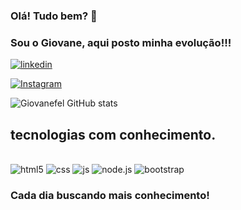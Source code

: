### Olá! Tudo bem? 👋

### Sou o Giovane, aqui posto minha evolução!!! <br>

[![linkedin](https://img.shields.io/badge/LinkedIn-0077B5?style=for-the-badge&logo=linkedin&logoColor=white)](https://www.linkedin.com/in/giovane-felix-aa826b238/)

[![Instagram](https://img.shields.io/badge/Instagram-E4405F?style=for-the-badge&logo=instagram&logoColor=white)](https://www.instagram.com/giovane.felix/)

![Giovanefel GitHub stats](https://github-readme-stats.vercel.app/api?username=Giovanefel&show_icons=true&theme=merko)

## tecnologias com conhecimento.

<div style=" display: inline_block"> <br/>

 <img alt="html5" src="https://img.shields.io/badge/HTML5-E34F26?style=for-the-badge&logo=html5&logoColor=white">

<img alt="css" src="https://img.shields.io/badge/CSS3-1572B6?style=for-the-badge&logo=css3&logoColor=white">

<img alt="js" src="https://img.shields.io/badge/JavaScript-F7DF1E?style=for-the-badge&logo=javascript&logoColor=black">

<img alt="node.js" src="https://img.shields.io/badge/Node.js-43853D?style=for-the-badge&logo=node.js&logoColor=white">


<img alt="bootstrap" src="https://img.shields.io/badge/Bootstrap-563D7C?style=for-the-badge&logo=bootstrap&logoColor=white">

 </div>

### Cada dia buscando mais conhecimento!

